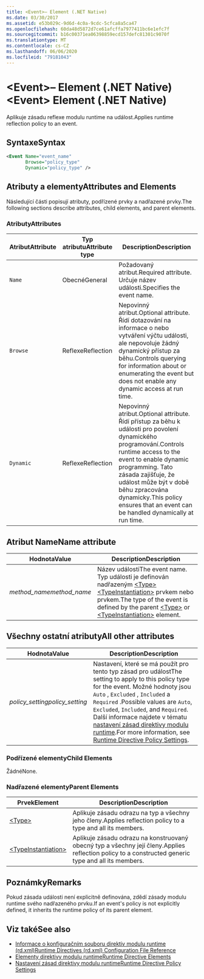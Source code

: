 ```yaml
---
title: <Event>– Element (.NET Native)
ms.date: 03/30/2017
ms.assetid: e53b029c-9d6d-4c0a-9cdc-5cfca8a5ca47
ms.openlocfilehash: 60da48d5872d7ce61afcffa7977411bc6e1efc7f
ms.sourcegitcommit: b16c00371ea06398859ecd157defc81301c9070f
ms.translationtype: MT
ms.contentlocale: cs-CZ
ms.lasthandoff: 06/06/2020
ms.locfileid: "79181043"
---
```

# <a name="event-element-net-native"></a><span data-ttu-id="668b2-102">\<Event>– Element (.NET Native)</span><span class="sxs-lookup"><span data-stu-id="668b2-102">\<Event> Element (.NET Native)</span></span>
<span data-ttu-id="668b2-103">Aplikuje zásadu reflexe modulu runtime na událost.</span><span class="sxs-lookup"><span data-stu-id="668b2-103">Applies runtime reflection policy to an event.</span></span>  
  
## <a name="syntax"></a><span data-ttu-id="668b2-104">Syntaxe</span><span class="sxs-lookup"><span data-stu-id="668b2-104">Syntax</span></span>  
  
```xml  
<Event Name="event_name"
       Browse="policy_type"
       Dynamic="policy_type" />  
```  
  
## <a name="attributes-and-elements"></a><span data-ttu-id="668b2-105">Atributy a elementy</span><span class="sxs-lookup"><span data-stu-id="668b2-105">Attributes and Elements</span></span>  
 <span data-ttu-id="668b2-106">Následující části popisují atributy, podřízené prvky a nadřazené prvky.</span><span class="sxs-lookup"><span data-stu-id="668b2-106">The following sections describe attributes, child elements, and parent elements.</span></span>  
  
### <a name="attributes"></a><span data-ttu-id="668b2-107">Atributy</span><span class="sxs-lookup"><span data-stu-id="668b2-107">Attributes</span></span>  
  
|<span data-ttu-id="668b2-108">Atribut</span><span class="sxs-lookup"><span data-stu-id="668b2-108">Attribute</span></span>|<span data-ttu-id="668b2-109">Typ atributu</span><span class="sxs-lookup"><span data-stu-id="668b2-109">Attribute type</span></span>|<span data-ttu-id="668b2-110">Description</span><span class="sxs-lookup"><span data-stu-id="668b2-110">Description</span></span>|  
|---------------|--------------------|-----------------|  
|`Name`|<span data-ttu-id="668b2-111">Obecné</span><span class="sxs-lookup"><span data-stu-id="668b2-111">General</span></span>|<span data-ttu-id="668b2-112">Požadovaný atribut.</span><span class="sxs-lookup"><span data-stu-id="668b2-112">Required attribute.</span></span> <span data-ttu-id="668b2-113">Určuje název události.</span><span class="sxs-lookup"><span data-stu-id="668b2-113">Specifies the event name.</span></span>|  
|`Browse`|<span data-ttu-id="668b2-114">Reflexe</span><span class="sxs-lookup"><span data-stu-id="668b2-114">Reflection</span></span>|<span data-ttu-id="668b2-115">Nepovinný atribut.</span><span class="sxs-lookup"><span data-stu-id="668b2-115">Optional attribute.</span></span> <span data-ttu-id="668b2-116">Řídí dotazování na informace o nebo vytváření výčtu události, ale nepovoluje žádný dynamický přístup za běhu.</span><span class="sxs-lookup"><span data-stu-id="668b2-116">Controls querying for information about or enumerating the event but does not enable any dynamic access at run time.</span></span>|  
|`Dynamic`|<span data-ttu-id="668b2-117">Reflexe</span><span class="sxs-lookup"><span data-stu-id="668b2-117">Reflection</span></span>|<span data-ttu-id="668b2-118">Nepovinný atribut.</span><span class="sxs-lookup"><span data-stu-id="668b2-118">Optional attribute.</span></span> <span data-ttu-id="668b2-119">Řídí přístup za běhu k události pro povolení dynamického programování.</span><span class="sxs-lookup"><span data-stu-id="668b2-119">Controls runtime access to the event to enable dynamic programming.</span></span> <span data-ttu-id="668b2-120">Tato zásada zajišťuje, že událost může být v době běhu zpracována dynamicky.</span><span class="sxs-lookup"><span data-stu-id="668b2-120">This policy ensures that an event can be handled dynamically at run time.</span></span>|  
  
## <a name="name-attribute"></a><span data-ttu-id="668b2-121">Atribut Name</span><span class="sxs-lookup"><span data-stu-id="668b2-121">Name attribute</span></span>  
  
|<span data-ttu-id="668b2-122">Hodnota</span><span class="sxs-lookup"><span data-stu-id="668b2-122">Value</span></span>|<span data-ttu-id="668b2-123">Description</span><span class="sxs-lookup"><span data-stu-id="668b2-123">Description</span></span>|  
|-----------|-----------------|  
|<span data-ttu-id="668b2-124">*method_name*</span><span class="sxs-lookup"><span data-stu-id="668b2-124">*method_name*</span></span>|<span data-ttu-id="668b2-125">Název události</span><span class="sxs-lookup"><span data-stu-id="668b2-125">The event name.</span></span> <span data-ttu-id="668b2-126">Typ události je definován nadřazeným [\<Type>](type-element-net-native.md) [\<TypeInstantiation>](typeinstantiation-element-net-native.md) prvkem nebo prvkem.</span><span class="sxs-lookup"><span data-stu-id="668b2-126">The type of the event is defined by the parent [\<Type>](type-element-net-native.md) or [\<TypeInstantiation>](typeinstantiation-element-net-native.md) element.</span></span>|  
  
## <a name="all-other-attributes"></a><span data-ttu-id="668b2-127">Všechny ostatní atributy</span><span class="sxs-lookup"><span data-stu-id="668b2-127">All other attributes</span></span>  
  
|<span data-ttu-id="668b2-128">Hodnota</span><span class="sxs-lookup"><span data-stu-id="668b2-128">Value</span></span>|<span data-ttu-id="668b2-129">Description</span><span class="sxs-lookup"><span data-stu-id="668b2-129">Description</span></span>|  
|-----------|-----------------|  
|<span data-ttu-id="668b2-130">*policy_setting*</span><span class="sxs-lookup"><span data-stu-id="668b2-130">*policy_setting*</span></span>|<span data-ttu-id="668b2-131">Nastavení, které se má použít pro tento typ zásad pro událost</span><span class="sxs-lookup"><span data-stu-id="668b2-131">The setting to apply to this policy type for the event.</span></span> <span data-ttu-id="668b2-132">Možné hodnoty jsou `Auto` , `Excluded` , `Included` a `Required` .</span><span class="sxs-lookup"><span data-stu-id="668b2-132">Possible values are `Auto`, `Excluded`, `Included`, and `Required`.</span></span> <span data-ttu-id="668b2-133">Další informace najdete v tématu [nastavení zásad direktivy modulu runtime](runtime-directive-policy-settings.md).</span><span class="sxs-lookup"><span data-stu-id="668b2-133">For more information, see [Runtime Directive Policy Settings](runtime-directive-policy-settings.md).</span></span>|  
  
### <a name="child-elements"></a><span data-ttu-id="668b2-134">Podřízené elementy</span><span class="sxs-lookup"><span data-stu-id="668b2-134">Child Elements</span></span>  
 <span data-ttu-id="668b2-135">Žádné</span><span class="sxs-lookup"><span data-stu-id="668b2-135">None.</span></span>  
  
### <a name="parent-elements"></a><span data-ttu-id="668b2-136">Nadřazené elementy</span><span class="sxs-lookup"><span data-stu-id="668b2-136">Parent Elements</span></span>  
  
|<span data-ttu-id="668b2-137">Prvek</span><span class="sxs-lookup"><span data-stu-id="668b2-137">Element</span></span>|<span data-ttu-id="668b2-138">Description</span><span class="sxs-lookup"><span data-stu-id="668b2-138">Description</span></span>|  
|-------------|-----------------|  
|[\<Type>](type-element-net-native.md)|<span data-ttu-id="668b2-139">Aplikuje zásadu odrazu na typ a všechny jeho členy.</span><span class="sxs-lookup"><span data-stu-id="668b2-139">Applies reflection policy to a type and all its members.</span></span>|  
|[\<TypeInstantiation>](typeinstantiation-element-net-native.md)|<span data-ttu-id="668b2-140">Aplikuje zásadu odrazu na konstruovaný obecný typ a všechny její členy.</span><span class="sxs-lookup"><span data-stu-id="668b2-140">Applies reflection policy to a constructed generic type and all its members.</span></span>|  
  
## <a name="remarks"></a><span data-ttu-id="668b2-141">Poznámky</span><span class="sxs-lookup"><span data-stu-id="668b2-141">Remarks</span></span>  
 <span data-ttu-id="668b2-142">Pokud zásada události není explicitně definována, zdědí zásady modulu runtime svého nadřazeného prvku.</span><span class="sxs-lookup"><span data-stu-id="668b2-142">If an event's policy is not explicitly defined, it inherits the runtime policy of its parent element.</span></span>  
  
## <a name="see-also"></a><span data-ttu-id="668b2-143">Viz také</span><span class="sxs-lookup"><span data-stu-id="668b2-143">See also</span></span>

- [<span data-ttu-id="668b2-144">Informace o konfiguračním souboru direktiv modulu runtime (rd.xml)</span><span class="sxs-lookup"><span data-stu-id="668b2-144">Runtime Directives (rd.xml) Configuration File Reference</span></span>](runtime-directives-rd-xml-configuration-file-reference.md)
- [<span data-ttu-id="668b2-145">Elementy direktivy modulu runtime</span><span class="sxs-lookup"><span data-stu-id="668b2-145">Runtime Directive Elements</span></span>](runtime-directive-elements.md)
- [<span data-ttu-id="668b2-146">Nastavení zásad direktivy modulu runtime</span><span class="sxs-lookup"><span data-stu-id="668b2-146">Runtime Directive Policy Settings</span></span>](runtime-directive-policy-settings.md)
